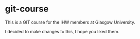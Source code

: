 # git-course
This is a GIT course for the IHW members at Glasgow University.


I decided to make changes to this, I hope you liked them.
